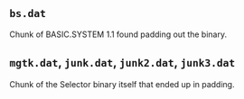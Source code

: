 ## `bs.dat`

Chunk of BASIC.SYSTEM 1.1 found padding out the binary.

## `mgtk.dat`, `junk.dat`, `junk2.dat`, `junk3.dat`

Chunk of the Selector binary itself that ended up in padding.
